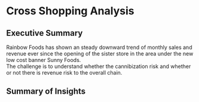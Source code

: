 # Cross Shopping Analysis

## Executive Summary

Rainbow Foods has shown an steady downward trend of monthly sales and revenue ever since the opening of the sister store in the area under the new low cost banner Sunny Foods.  
The challenge is to understand whether the cannibization risk and whether or not there is revenue risk to the overall chain.  

## Summary of Insights


